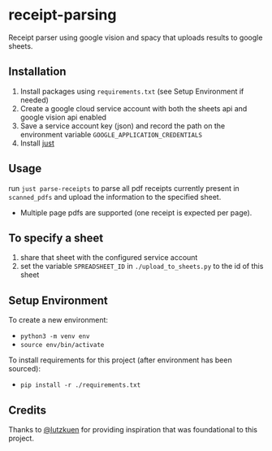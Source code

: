 # receipt-parsing

Receipt parser using google vision and spacy that uploads results to google sheets.

## Installation

1. Install packages using `requirements.txt` (see Setup Environment if needed) 
3. Create a google cloud service account with both the sheets api and google vision api enabled
4. Save a service account key (json) and record the path on the environment variable `GOOGLE_APPLICATION_CREDENTIALS`
5. Install [just](https://github.com/casey/just) 


## Usage

run `just parse-receipts` to parse all pdf receipts currently present in `scanned_pdfs` and upload the information to the specified sheet.

- Multiple page pdfs are supported (one receipt is expected per page).

## To specify a sheet

1.  share that sheet with the configured service account
2.  set the variable `SPREADSHEET_ID` in `./upload_to_sheets.py` to the id of this sheet

## Setup Environment

To create a new environment:

- `python3 -m venv env`
- `source env/bin/activate`

To install requirements for this project (after environment has been sourced):
- `pip install -r ./requirements.txt`


## Credits
Thanks to [@lutzkuen](https://github.com/lutzkuen/receipt-parser) for providing inspiration that was foundational to this project.

